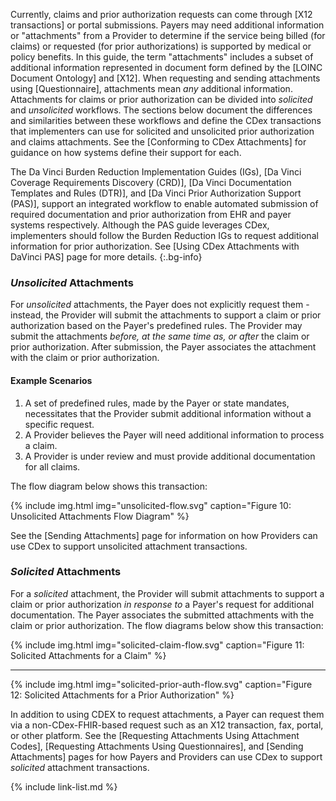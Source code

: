 
Currently, claims and prior authorization requests can come through [X12 transactions] or portal submissions. Payers may need additional information or "attachments" from a Provider to determine if the service being billed (for claims) or requested (for prior authorizations) is supported by medical or policy benefits. <span class="bg-success" markdown="1">In this guide, the term "attachments" includes a subset of additional information represented in document form defined by the [LOINC Document Ontology] and [X12]. When requesting and sending attachments using [Questionnaire], attachments mean *any* additional information.</span><!-- new-content --> Attachments for claims or prior authorization can be divided into *solicited* and *unsolicited* workflows. The sections below document the differences and similarities between these workflows and define the CDex transactions that implementers can use for solicited and unsolicited prior authorization and claims attachments. See the [Conforming to CDex Attachments] for guidance on how systems define their support for each.

The Da Vinci Burden Reduction Implementation Guides (IGs), [Da Vinci Coverage Requirements Discovery (CRD)], [Da Vinci Documentation Templates and Rules (DTR)], and [Da Vinci Prior Authorization Support (PAS)], support an integrated workflow to enable automated submission of required documentation and prior authorization from EHR and payer systems respectively. Although the PAS guide leverages CDex, implementers should follow the Burden Reduction IGs to request additional information for prior authorization. See [Using CDex Attachments with DaVinci PAS] page for more details.
{:.bg-info}

### *Unsolicited* Attachments

For *unsolicited* attachments, <span class="bg-success" markdown="1">the Payer does not explicitly request them - instead, the Provider will submit the attachments to support a claim or prior authorization based on the Payer's predefined rules.</span><!-- new-content --> The Provider may submit the attachments *before, at the same time as, or after* the claim or prior authorization. After submission, the Payer associates the attachment with the claim or prior authorization.

#### Example Scenarios

1. A set of predefined rules, made by the Payer or state mandates, necessitates that the Provider submit additional information without a specific request.
2. A Provider believes the Payer will need additional information to process a claim.
3. A Provider is under review and must provide additional documentation for all claims.

The flow diagram below shows this transaction:

{% include img.html img="unsolicited-flow.svg" caption="Figure 10: Unsolicited Attachments Flow Diagram" %}

See the [Sending Attachments] page for information on how Providers can use CDex to support unsolicited attachment transactions.

### *Solicited* Attachments

For a *solicited* attachment, the Provider will submit attachments to support a claim or prior authorization *in response to* a Payer's request for additional documentation. The Payer associates the submitted attachments with the claim or prior authorization. The flow diagrams below show this transaction:

{% include img.html img="solicited-claim-flow.svg" caption="Figure 11: Solicited Attachments for a Claim" %}

---

{% include img.html img="solicited-prior-auth-flow.svg" caption="Figure 12: Solicited Attachments for a Prior Authorization" %}

In addition to using CDEX to request attachments, a Payer can request them via a non-CDex-FHIR-based request such as an X12 transaction, fax, portal, or other platform. See the [Requesting Attachments Using Attachment Codes], [Requesting Attachments Using Questionnaires], and [Sending Attachments] pages for how Payers and Providers can use CDex to support  *solicited* attachment transactions.

{% include link-list.md %}